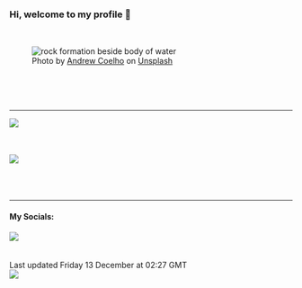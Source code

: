 <h3>Hi, welcome to my profile 👋</h3>

<br />
<figure>
  <img
    src="https://images.unsplash.com/photo-1447957781261-96a39620d6d4?crop=entropy&cs=tinysrgb&fit=max&fm=jpg&ixid=M3wyNzQ3MDB8MHwxfHJhbmRvbXx8fHx8fHx8fDE3MzQwNTI4MDJ8&ixlib=rb-4.0.3&q=80&w=1080&auto=format"
    alt="rock formation beside body of water" 
  />
  <figcaption>Photo by <a
    href="https://unsplash.com/@andrewcoelho?utm_source=Profile%20readme&utm_medium=referral">Andrew Coelho</a> on <a
    href="https://unsplash.com/?utm_source=Profile%20readme&utm_medium=referral">Unsplash</a></figcaption>
</figure>




  <br /><br /><br />

<hr />
<img
  src="https://github-readme-stats.vercel.app/api?username=shanelucy&show_icons=true&theme=calm"
/>
<br /><br /><br />

<img 
  src="https://github-readme-stats.vercel.app/api/top-langs/?username=shanelucy&theme=calm"
/>
<br /><br /><br /><br />
<hr />
<h4>My Socials:</h4>
<a href="https://uk.linkedin.com/in/shane-lucy-4735b616a">
  <img
    src="https://img.shields.io/badge/linkedin%20-%230077B5.svg?&style=for-the-badge&logo=linkedin&logoColor=white"
  />
</a>
<br /><br /><br />
Last updated Friday 13 December at 02:27 GMT
<br />
<img
  src="https://github.com/ShaneLucy/ShaneLucy/workflows/README%20build/badge.svg"
/>
